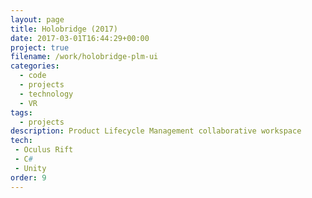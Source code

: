 ```yaml
---
layout: page
title: Holobridge (2017)
date: 2017-03-01T16:44:29+00:00
project: true
filename: /work/holobridge-plm-ui
categories:
  - code
  - projects
  - technology
  - VR
tags:
  - projects
description: Product Lifecycle Management collaborative workspace 
tech:
 - Oculus Rift
 - C#
 - Unity
order: 9
---
```

